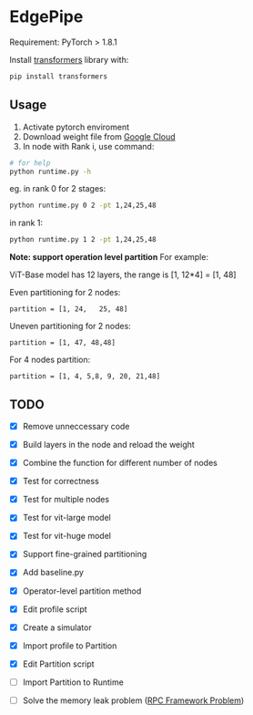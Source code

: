 # EdgePipe
Requirement:
PyTorch > 1.8.1

Install [transformers](https://huggingface.co/transformers/installation.html) library with:
```sh
pip install transformers
```


## Usage
1. Activate pytorch enviroment
2. Download weight file from [Google Cloud](https://console.cloud.google.com/storage/browser/vit_models;tab=objects?pageState=(%22StorageObjectListTable%22:(%22f%22:%22%255B%255D%22))&prefix=&forceOnObjectsSortingFiltering=false)
3. In node with Rank i, use command:

```sh
# for help
python runtime.py -h
```
eg. in rank 0 for 2 stages:

```sh
python runtime.py 0 2 -pt 1,24,25,48
```
in rank 1:

```sh
python runtime.py 1 2 -pt 1,24,25,48
```

**Note: support operation level partition**
For example:

ViT-Base model has 12 layers, the range is [1, 12*4] = [1, 48]

Even partitioning for 2 nodes:
```
partition = [1, 24,   25, 48]
```
Uneven partitioning for 2 nodes:

```
partition = [1, 47, 48,48]
```

For 4 nodes partition:

```
partition = [1, 4, 5,8, 9, 20, 21,48]
```



## TODO

- [x] Remove unneccessary code
- [x] Build layers in the node and reload the weight 
- [x] Combine the function for different number of nodes
- [x] Test for correctness
- [x] Test for multiple nodes 
- [x] Test for vit-large model
- [x] Test for vit-huge model
- [x] Support fine-grained partitioning
- [x] Add baseline.py   
- [x] Operator-level partition method
- [x] Edit profile script
- [x] Create a simulator 
- [x] Import profile to Partition
- [x] Edit Partition script
- [ ] Import Partition to Runtime
- [ ] Solve the memory leak problem ([RPC Framework Problem](https://github.com/pytorch/pytorch/issues/61920#issuecomment-886345414))


